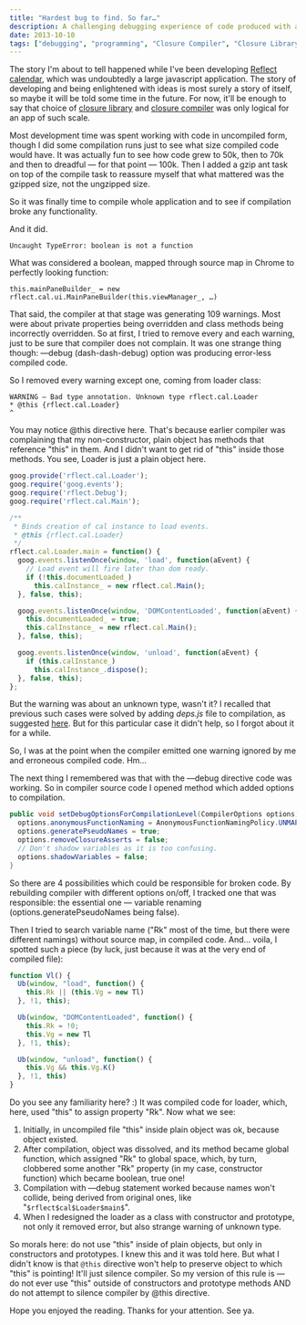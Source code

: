```yaml
---
title: "Hardest bug to find. So far…"
description: A challenging debugging experience of code produced with advanced compilation mode by Closure Compiler.
date: 2013-10-10
tags: ["debugging", "programming", "Closure Compiler", "Closure Library"]
---
```


The story I'm about to tell happened while I've been developing [Reflect calendar](https://reflectcal.com), which was undoubtedly a large javascript application. The story of developing and being enlightened with ideas is most surely a story of itself, so maybe it will be told some time in the future. For now, it'll be enough to say that choice of [closure library](https://code.google.com/p/closure-library/) and [closure compiler](https://developers.google.com/closure/compiler/) was only logical for an app of such scale.

Most development time was spent working with code in uncompiled form, though I did some compilation runs just to see what size compiled code would have. It was actually fun to see how code grew to 50k, then to 70k and then to dreadful — for that point — 100k. Then I added a gzip ant task on top of the compile task to reassure myself that what mattered was the gzipped size, not the ungzipped size.

So it was finally time to compile whole application and to see if compilation broke any functionality.

And it did.

```plain
Uncaught TypeError: boolean is not a function
```

What was considered a boolean, mapped through source map in Chrome to perfectly looking function:

```plain
this.mainPaneBuilder_ = new rflect.cal.ui.MainPaneBuilder(this.viewManager_, …)
```

That said, the compiler at that stage was generating 109 warnings. Most were about private properties being overridden and class methods being incorrectly overridden. So at first, I tried to remove every and each warning, just to be sure that compiler does not complain. It was one strange thing though: —debug (dash-dash-debug) option was producing error-less compiled code.

So I removed every warning except one, coming from loader class:

```plain
WARNING — Bad type annotation. Unknown type rflect.cal.Loader
* @this {rflect.cal.Loader}
^
```

You may notice @this directive here. That's because earlier compiler was complaining that my non-constructor, plain object has methods that reference "this" in them. And I didn't want to get rid of "this" inside those methods. You see, Loader is just a plain object here.

```javascript
goog.provide('rflect.cal.Loader');
goog.require('goog.events');
goog.require('rflect.Debug');
goog.require('rflect.cal.Main');

/**
 * Binds creation of cal instance to load events.
 * @this {rflect.cal.Loader}
 */
rflect.cal.Loader.main = function() {
  goog.events.listenOnce(window, 'load', function(aEvent) {
    // Load event will fire later than dom ready.
    if (!this.documentLoaded_)
      this.calInstance_ = new rflect.cal.Main();
  }, false, this);

  goog.events.listenOnce(window, 'DOMContentLoaded', function(aEvent) {
    this.documentLoaded_ = true;
    this.calInstance_ = new rflect.cal.Main();
  }, false, this);

  goog.events.listenOnce(window, 'unload', function(aEvent) {
    if (this.calInstance_)
      this.calInstance_.dispose();
  }, false, this);
};
```

But the warning was about an unknown type, wasn't it? I recalled that previous such cases were solved by adding *deps.js* file to compilation, as suggested [here](http://code.google.com/p/closure-library/wiki/FrequentlyAskedQuestions#When_I_compile_with_type-checking_on,_I_get_warnings_about_%22). But for this particular case it didn't help, so I forgot about it for a while.

So, I was at the point when the compiler emitted one warning ignored by me and erroneous compiled code. Hm…

The next thing I remembered was that with the —debug directive code was working. So in compiler source code I opened method which added options to compilation.

```java
public void setDebugOptionsForCompilationLevel(CompilerOptions options) {
  options.anonymousFunctionNaming = AnonymousFunctionNamingPolicy.UNMAPPED;
  options.generatePseudoNames = true;
  options.removeClosureAsserts = false;
  // Don't shadow variables as it is too confusing.
  options.shadowVariables = false;
}
```

So there are 4 possibilities which could be responsible for broken code. By rebuilding compiler with different options on/off, I tracked one that was responsible: the essential one — variable renaming (options.generatePseudoNames being false).

Then I tried to search variable name ("Rk" most of the time, but there were different namings) without source map, in compiled code. And… voila, I spotted such a piece (by luck, just because it was at the very end of compiled file):

```javascript
function Vl() {
  Ub(window, "load", function() {
    this.Rk || (this.Vg = new Tl)
  }, !1, this);

  Ub(window, "DOMContentLoaded", function() {
    this.Rk = !0;
    this.Vg = new Tl
  }, !1, this);

  Ub(window, "unload", function() {
    this.Vg && this.Vg.K()
  }, !1, this)
}
```

Do you see any familiarity here? :) It was compiled code for loader, which, here, used "this" to assign property "Rk". Now what we see:

1. Initially, in uncompiled file "this" inside plain object was ok, because object existed.
2. After compilation, object was dissolved, and its method became global function, which assigned "Rk" to global space, which, by turn, clobbered some another "Rk" property (in my case, constructor function) which became boolean, true one!
3. Compilation with —debug statement worked because names won't collide, being derived from original ones, like "`$rflect$cal$Loader$main$`".
4. When I redesigned the loader as a class with constructor and prototype, not only it removed error, but also strange warning of unknown type.

So morals here: do not use "this" inside of plain objects, but only in constructors and prototypes. I knew this and it was told here. But what I didn't know is that `@this` directive won't help to preserve object to which "this" is pointing! It'll just silence compiler. So my version of this rule is — do not ever use "this" outside of constructors and prototype methods AND do not attempt to silence compiler by @this directive.

Hope you enjoyed the reading. Thanks for your attention. See ya.
